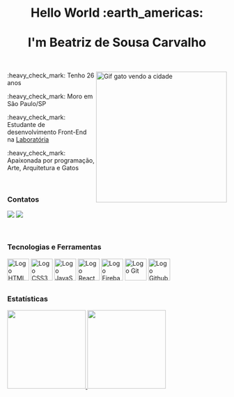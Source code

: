 <h1 align="center">Hello World :earth_americas:
  <br>
  <br>
  I'm Beatriz de Sousa Carvalho
</h1>
<br>

<div>
  
<img align="right" alt="Gif gato vendo a cidade" width="300px" src="https://data.whicdn.com/images/295582008/original.gif" />    
 
<p align="left">:heavy_check_mark: Tenho 26 anos</p>
<p align="left">:heavy_check_mark: Moro em São Paulo/SP </p>
<p align="left">:heavy_check_mark: Estudante de desenvolvimento Front-End na 
  <a href="https://github.com/Laboratoria">Laboratória</a>
</p> 
<p align="left">:heavy_check_mark: Apaixonada por programação, Arte, Arquitetura e Gatos</p>

</div>  

<br>

<h3 >Contatos</h3>
<p >
<a href = "mailto:beaproscarva@gmail.com" target="_blank"><img src="https://img.shields.io/badge/Gmail-D14836?style=for-the-badge&logo=gmail&logoColor=white"></a>
<a href="https://www.linkedin.com/in/beatriz-de-sousa-carvalho/" target="_blank"><img src="https://img.shields.io/badge/-LinkedIn-%230077B5?style=for-the-badge&logo=linkedin&logoColor=white"></a>
</p>  
<br>
<h3 >Tecnologias e Ferramentas</h3>

<p >
  <img width="50" alt="Logo HTML5" src="https://cdn.jsdelivr.net/gh/devicons/devicon/icons/html5/html5-plain-wordmark.svg" />
  <img width="50" alt="Logo CSS3" src="https://cdn.jsdelivr.net/gh/devicons/devicon/icons/css3/css3-plain-wordmark.svg" />
  <img width="50" alt="Logo JavaScript" src="https://cdn.jsdelivr.net/gh/devicons/devicon/icons/javascript/javascript-plain.svg" />
  <img width="50" alt="Logo React" src="https://cdn.jsdelivr.net/gh/devicons/devicon/icons/react/react-original-wordmark.svg" />
  <img width="50" alt="Logo Firebase" src="https://cdn.jsdelivr.net/gh/devicons/devicon/icons/firebase/firebase-plain-wordmark.svg" />
  <img width="50" alt="Logo Git" src="https://cdn.jsdelivr.net/gh/devicons/devicon/icons/git/git-plain-wordmark.svg" />
  <img width="50" alt="Logo Github" src="https://cdn.jsdelivr.net/gh/devicons/devicon/icons/github/github-original-wordmark.svg" />
</p>

##
<h3>Estatísticas</h3>
<p display="inline-block">
<a href="https://github.com/BeaSCarvalho">
  <img height="180em" src="https://github-readme-stats-eight-theta.vercel.app/api?username=BeaSCarvalho&show_icons=true&theme=algolia&include_all_commits=true&count_private=true"/>
  <img height="180em" src="https://github-readme-stats-eight-theta.vercel.app/api/top-langs/?username=BeaSCarvalho&layout=compact&langs_count=8&theme=algolia"/>
</a>
</p>
